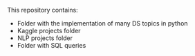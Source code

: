 This repository contains:
- Folder with the implementation of many DS topics in python
- Kaggle projects folder
- NLP projects folder
- Folder with SQL queries
